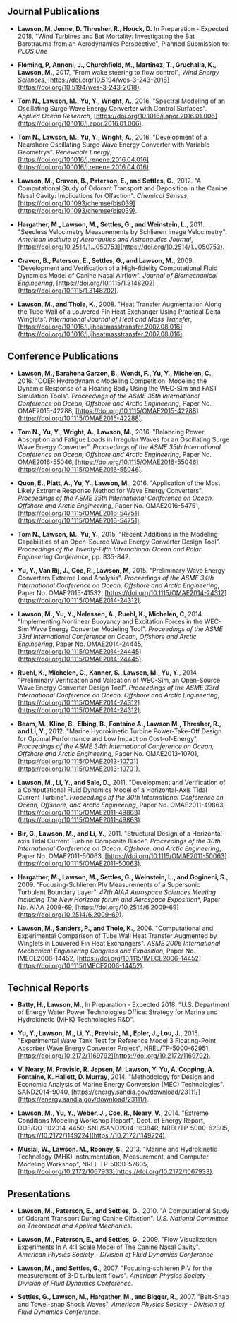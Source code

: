 ## Journal Publications
* **Lawson, M, Jenne, D. Thresher, R., Houck, D.** In Preparation - Expected 2018, "Wind Turbines and Bat Mortality: Investigating the Bat Barotrauma from an Aerodynamics Perspective", Planned Submission to: *PLOS One*

* **Fleming, P, Annoni, J., Churchfield, M., Martinez, T., Gruchalla, K., Lawson, M.**, 2017, "From wake steering to flow control", *Wind Energy Sciences*, [https://doi.org/10.5194/wes-3-243-2018](https://doi.org/10.5194/wes-3-243-2018).

* **Tom N., Lawson, M., Yu, Y., Wright, A.**, 2016. "Spectral Modeling of an Oscillating Surge Wave Energy Converter with Control Surfaces". *Applied Ocean Research*, [https://doi.org/10.1016/j.apor.2016.01.006](https://doi.org/10.1016/j.apor.2016.01.006).

* **Tom N., Lawson, M., Yu, Y., Wright, A.**, 2016. "Development of a Nearshore Oscillating Surge Wave Energy Converter with Variable Geometrys". *Renewable Energy*, [https://doi.org/10.1016/j.renene.2016.04.016](https://doi.org/10.1016/j.renene.2016.04.016).

* **Lawson, M., Craven, B., Paterson, E., and Settles, G.**, 2012. "A Computational Study of Odorant Transport and Deposition in the Canine Nasal Cavity: Implications for Olfaction". *Chemical Senses*, [https://doi.org/10.1093/chemse/bjs039](https://doi.org/10.1093/chemse/bjs039).

* **Hargather, M., Lawson, M., Settles, G., and Weinstein, L.**, 2011. "Seedless Velocimetry Measurements by Schlieren Image Velocimetry". *American Institute of Aeronautics and Astronautics Journal*, [https://doi.org/10.2514/1.J050753](https://doi.org/10.2514/1.J050753).

* **Craven, B., Paterson, E., Settles, G., and Lawson, M.**, 2009. "Development and Verification of a High-fidelity Computational Fluid Dynamics Model of Canine Nasal Airflow". *Journal of Biomechanical Engineering*, [https://doi.org/10.1115/1.3148202](https://doi.org/10.1115/1.3148202).

* **Lawson, M., and Thole, K.**, 2008. "Heat Transfer Augmentation Along the Tube Wall of a Louvered Fin Heat Exchanger Using Practical Delta Winglets". *International Journal of Heat and Mass Transfer*, [https://doi.org/10.1016/j.ijheatmasstransfer.2007.08.016](https://doi.org/10.1016/j.ijheatmasstransfer.2007.08.016).

## Conference Publications
* **Lawson, M., Barahona Garzon, B., Wendt, F., Yu, Y., Michelen, C.**, 2016. "COER Hydrodynamic Modeling Competition: Modeling the Dynamic Response of a Floating Body Using the WEC-Sim and FAST Simulation Tools". *Proceedings of the ASME 35th International Conference on Ocean, Offshore and Arctic Engineering*, Paper No. OMAE2015-42288, [https://doi.org/10.1115/OMAE2015-42288](https://doi.org/10.1115/OMAE2015-42288).

* **Tom N., Yu, Y., Wright, A., Lawson, M.**, 2016. "Balancing Power Absorption and Fatigue Loads in Irregular Waves for an Oscillating Surge Wave Energy Converter". *Proceedings of the ASME 35th International Conference on Ocean, Offshore and Arctic Engineering*, Paper No. OMAE2016-55046, [https://doi.org/10.1115/OMAE2016-55046](https://doi.org/10.1115/OMAE2016-55046).

* **Quon, E., Platt, A., Yu, Y., Lawson, M.**, 2016. "Application of the Most Likely Extreme Response Method for Wave Energy Converters". *Proceedings of the ASME 35th International Conference on Ocean, Offshore and Arctic Engineering*, Paper No. OMAE2016-54751, [https://doi.org/10.1115/OMAE2016-54751](https://doi.org/10.1115/OMAE2016-54751).

* **Tom N., Lawson, M., Yu, Y.**, 2015. "Recent Additions in the Modeling Capabilities of an Open-Source Wave Energy Converter Design Tool". *Proceedings of the Twenty-Fifth International Ocean and Polar Engineering Conference*, pp. 835-842.

* **Yu, Y., Van Rij, J., Coe, R., Lawson, M**, 2015. "Preliminary Wave Energy Converters Extreme Load Analysis". *Proceedings of the ASME 34th International Conference on Ocean, Offshore and Arctic Engineering*, Paper No. OMAE2015-41532, [https://doi.org/10.1115/OMAE2014-24312](https://doi.org/10.1115/OMAE2014-24312).

* **Lawson, M., Yu, Y., Nelessen, A., Ruehl, K., Michelen, C**, 2014. "Implementing Nonlinear Buoyancy and Excitation Forces in the WEC-Sim Wave Energy Converter Modeling Tool". *Proceedings of the ASME 33rd International Conference on Ocean, Offshore and Arctic Engineering*, Paper No. OMAE2014-24445, [https://doi.org/10.1115/OMAE2014-24445](https://doi.org/10.1115/OMAE2014-24445).

* **Ruehl, K., Michelen, C., Kanner, S., Lawson, M., Yu, Y.**, 2014. "Preliminary Verification and Validation of WEC-Sim, an Open-Source Wave Energy Converter Design Tool". *Proceedings of the ASME 33rd International Conference on Ocean, Offshore and Arctic Engineering*, [https://doi.org/10.1115/OMAE2014-24312](https://doi.org/10.1115/OMAE2014-24312).

* **Beam, M., Kline, B., Elbing, B., Fontaine A., Lawson M., Thresher, R., and Li, Y.**, 2012. "Marine Hydrokinetic Turbine Power-Take-Off Design for Optimal Performance and Low Impact on Cost-of-Energy", *Proceedings of the ASME 34th International Conference on Ocean, Offshore and Arctic Engineering*, Paper No. OMAE2013-10701, [https://doi.org/10.1115/OMAE2013-10701](https://doi.org/10.1115/OMAE2013-10701).

* **Lawson, M., Li, Y., and Sale, D.**, 2011. "Development and Verification of a Computational Fluid Dynamics Model of a Horizontal-Axis Tidal Current Turbine". *Proceedings of the 30th International Conference on Ocean, Offshore, and Arctic Engineering*, Paper No. OMAE2011-49863, [https://doi.org/10.1115/OMAE2011-49863](https://doi.org/10.1115/OMAE2011-49863).

* **Bir, G., Lawson, M., and Li, Y.**, 2011. "Structural Design of a Horizontal-axis Tidal Current Turbine Composite Blade". *Proceedings of the 30th International Conference on Ocean, Offshore, and Arctic Engineering*, Paper No. OMAE2011-50063, [https://doi.org/10.1115/OMAE2011-50063](https://doi.org/10.1115/OMAE2011-50063).

* **Hargather, M., Lawson, M., Settles, G., Weinstein, L., and Gogineni, S.**, 2009. "Focusing-Schlieren PIV Measurements of a Supersonic Turbulent Boundary Layer". *47th AIAA Aerospace Sciences Meeting Including The New Horizons forum and Aerospace Exposition**, Paper No. AIAA 2009-69, [https://doi.org/10.2514/6.2009-69](https://doi.org/10.2514/6.2009-69).

* **Lawson, M., Sanders, P., and Thole, K.**, 2006. "Computational and Experimental Comparison of Tube Wall Heat Transfer Augmented by Winglets in Louvered Fin Heat Exchangers". *ASME 2006 International Mechanical Engineering Congress and Exposition*, Paper No. IMECE2006-14452, [https://doi.org/10.1115/IMECE2006-14452](https://doi.org/10.1115/IMECE2006-14452).

## Technical Reports
* **Batty, H., Lawson, M.**, In Preparation - Expected 2018. "U.S. Department of Energy Water Power Technologies Office: Strategy for Marine and Hydrokinetic (MHK) Technologies R&D".

* **Yu, Y., Lawson, M., Li, Y., Previsic, M., Epler, J., Lou, J.**, 2015. "Experimental Wave Tank Test for Reference Model 3 Floating-Point Absorber Wave Energy Converter Project", NREL/TP-5000-62951, [https://doi.org/10.2172/1169792](https://doi.org/10.2172/1169792).

* **V. Neary, M. Previsic, R. Jepsen, M. Lawson, Y. Yu, A. Copping, A. Fontaine, K. Hallett, D. Murray**, 2014. "Methodology for Design and Economic Analysis of Marine Energy Conversion (MEC) Technologies". SAND2014-9040, [https://energy.sandia.gov/download/23111/](https://energy.sandia.gov/download/23111/).

* **Lawson, M., Yu, Y., Weber, J., Coe, R., Neary, V.**, 2014. "Extreme Conditions Modeling Workshop Report", Dept. of Energy Report, DOE/GO-102014-4450; SNL/SAND2014-16384R; NREL/TP-5000-62305, [https://10.2172/1149224](https://10.2172/1149224).

* **Musial, W., Lawson. M., Rooney, S.**, 2013. "Marine and Hydrokinetic Technology (MHK) Instrumentation, Measurement, and Computer Modeling Workshop", NREL TP-5000-57605, [https://doi.org/10.2172/1067933](https://doi.org/10.2172/1067933).

## Presentations
* **Lawson, M., Paterson, E., and Settles, G.**, 2010. "A Computational Study of Odorant Transport During Canine Olfaction". *U.S. National Committee on Theoretical and Applied Mechanics*.

* **Lawson, M., Paterson, E., and Settles, G.**, 2009. "Flow Visualization Experiments In A 4:1 Scale Model of The Canine Nasal Cavity". *American Physics Society - Division of Fluid Dynamics Conference*.

* **Lawson, M., and Settles, G.**, 2007. "Focusing-schlieren PIV for the measurement of 3-D turbulent flows". *American Physics Society - Division of Fluid Dynamics Conference*.

* **Settles, G., Lawson, M., Hargather, M., and Bigger, R.**, 2007. "Belt-Snap and Towel-snap Shock Waves". *American Physics Society - Division of Fluid Dynamics Conference*.

